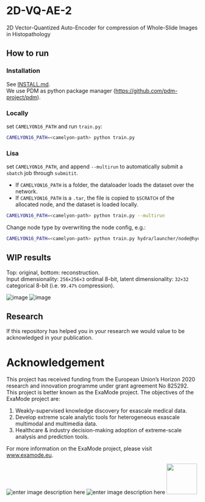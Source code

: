 # 2D-VQ-AE-2
2D Vector-Quantized Auto-Encoder for compression of Whole-Slide Images in Histopathology

## How to run

### Installation
See [INSTALL.md](./INSTALL.md).  
We use PDM as python package manager (https://github.com/pdm-project/pdm).

### Locally
set `CAMELYON16_PATH` and run `train.py`:
```bash
CAMELYON16_PATH=<camelyon-path> python train.py
```
### Lisa
set `CAMELYON16_PATH`, and append `--multirun` to automatically submit a `sbatch` job through `submitit`.  
- If `CAMELYON16_PATH` is a folder, the dataloader loads the dataset over the network.
- If `CAMELYON16_PATH` is a `.tar`, the file is copied to `$SCRATCH` of the allocated node, and the dataset is loaded locally.
```bash
CAMELYON16_PATH=<camelyon-path> python train.py --multirun
```
Change node type by overwriting the node config, e.g.:
```bash
CAMELYON16_PATH=<camelyon-path> python train.py hydra/launcher/node@hydra.launcher=gpu_titanrtx --multirun
```

## WIP results
Top: original, bottom: reconstruction.  
Input dimensionality: `256×256×3` ordinal 8-bit, latent dimensionality: `32×32` categorical 8-bit (i.e. `99.47%` compression).

![image](https://user-images.githubusercontent.com/5969044/134488209-4c1696d3-6478-41d0-a7bf-e7e99544382b.png)
![image](https://user-images.githubusercontent.com/5969044/134643133-26268fed-d950-4441-82f0-a2358c9d114d.png)

## Research
If this repository has helped you in your research we would value to be acknowledged in your publication.

# Acknowledgement
This project has received funding from the European Union’s Horizon 2020 research and innovation programme under grant agreement No 825292. This project is better known as the ExaMode project. The objectives of the ExaMode project are:
1. Weakly-supervised knowledge discovery for exascale medical data.  
2. Develop extreme scale analytic tools for heterogeneous exascale multimodal and multimedia data.  
3. Healthcare & industry decision-making adoption of extreme-scale analysis and prediction tools.

For more information on the ExaMode project, please visit www.examode.eu. 

![enter image description here](https://www.examode.eu/wp-content/uploads/2018/11/horizon.jpg)  ![enter image description here](https://www.examode.eu/wp-content/uploads/2018/11/flag_yellow.png) <img src="https://www.examode.eu/wp-content/uploads/2018/11/cropped-ExaModeLogo_blacklines_TranspBackGround1.png" width="80">

